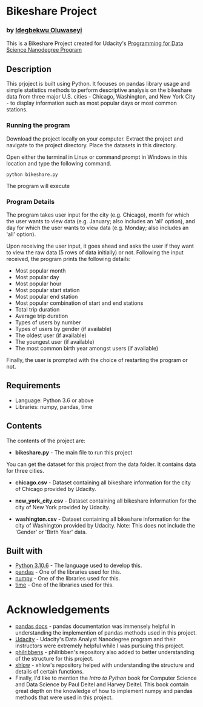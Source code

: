 # Bikeshare Project
### by [Idegbekwu Oluwaseyi](https://github.com/Oluwaseyi-Isaias27)
This is a Bikeshare Project created for Udacity's [Programming for Data Science Nanodegree Program](https://www.udacity.com/course/programming-for-data-science-nanodegree--nd104)

Description
-----------

This prjoject is built using Python. It focuses on pandas library usage and simple statistics methods to perform descriptive analysis on the bikeshare data from three major U.S. cities - Chicago, Washington, and New York City - to display information such as most popular days or most common stations.

### Running the program

Download the project locally on your computer. Extract the project and navigate to the project directory. Place the datasets in this directory.

Open either the terminal in Linux or command prompt in Windows in this location and type the following command.

```
python bikeshare.py
```
The program will execute


### Program Details

The program takes user input for the city (e.g. Chicago), month for which the user wants to view data (e.g. January; also includes an 'all' option), and day for which the user wants to view data (e.g. Monday; also includes an 'all' option).

Upon receiving the user input, it goes ahead and asks the user if they want to view the raw data (5 rows of data initially) or not. Following the input received, the program prints the following details:

* Most popular month
* Most popular day
* Most popular hour
* Most popular start station
* Most popular end station
* Most popular combination of start and end stations
* Total trip duration
* Average trip duration
* Types of users by number
* Types of users by gender (if available)
* The oldest user (if available)
* The youngest user (if available)
* The most common birth year amongst users (if available)

Finally, the user is prompted with the choice of restarting the program or not.

Requirements
------------

* Language: Python 3.6 or above
* Libraries: numpy, pandas, time

Contents
--------
The contents of the project are:
* **bikeshare.py** - The main file to run this project

You can get the dataset for this project from the data folder. It contains data for three cities.
* **chicago.csv** - Dataset containing all bikeshare information for the city of Chicago provided by Udacity.

* **new_york_city.csv** - Dataset containing all bikeshare information for the city of New York provided by Udacity.

* **washington.csv** - Dataset containing all bikeshare information for the city of Washington provided by Udacity. Note: This does not include the 'Gender' or 'Birth Year' data.

Built with
----------

* [Python 3.10.6](https://www.python.org/) - The language used to develop this.
* [pandas](https://pandas.pydata.org/) - One of the libraries used for this.
* [numpy](http://www.numpy.org/) - One of the libraries used for this.
* [time](https://docs.python.org/2/library/time.html) - One of the libraries used for this.

# Acknowledgements

* [pandas docs](http://pandas.pydata.org/pandas-docs/stable/) - pandas documentation was immensely helpful in understanding the implemention of pandas methods used in this project.
* [Udacity](https://udacity.com) - Udacity's Data Analyst Nanodegree program and their instructors were extremely helpful while I was pursuing this project.
* [philribbens](https://github.com/philribbens) - philribben's repository also added to better understanding of the structure for this project.
* [xhlow](https://github.com/xhlow) - xhlow's repository helped with understanding the structure and details of certain functions.
* Finally, I'd like to mention the _Intro to Python_ book for Computer Science and Data Science by Paul Deitel and Harvey Deitel. This book contain great depth on the knowledge of how to implement numpy and pandas methods that were used in this project.



